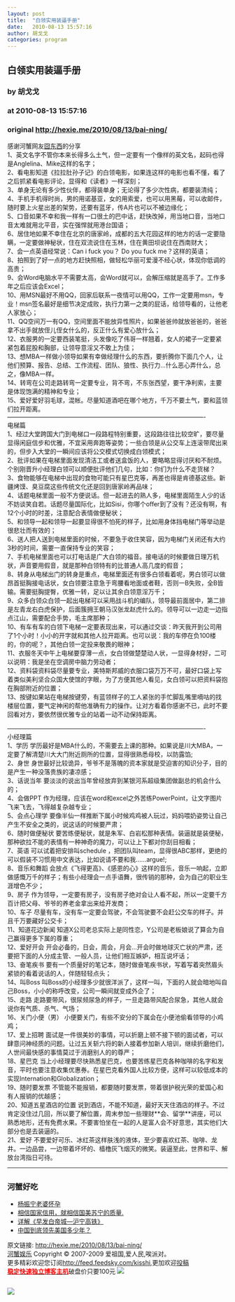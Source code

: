 ```yaml
---
layout: post
title:  "白领实用装逼手册"
date:   2010-08-13 15:57:16
author: 胡戈戈
categories: program
---
```


## 白领实用装逼手册
### by 胡戈戈
### at 2010-08-13 15:57:16
### original <http://hexie.me/2010/08/13/bai-ning/>

<p>感谢河蟹网友<a href="http://fems.tk/">囧东西</a>的分享<br> 1、英文名字不管你本来长得多么土气，但一定要有一个像样的英文名，起码也得是Anglelina、Mike这样的名字；<br> 2、看电影知道《拉拉肚孙子记》的白领电影，如果连这样的电影也看不懂，看了之后抓紧看电影评论，显得和《读者》一样深刻；<br> 3、单身无论有多少性伙伴，都得装单身；无论得了多少次性病，都要装清纯；<br> 4、手机手机得时尚，男的用诺基亚，女的用索爱，也可以用黑莓，可以收邮件，随时要上火星出差的架势，还要有蓝牙，传A片也可以不被边缘化；<span></span><br> 5、口音如果不幸和我一样有一口很土的巴中话，赶快改掉，用当地口音，当地口音太难就用北平音，实在强悍就用港台国语；<br> 6、居住地如果不幸住在北京的唐家岭，成都的五大花园这样的地方的话一定要隐瞒，一定要做神秘状，住在双流说住在玉林，住在黄田坝说住在西南财大；<br> 7、会一点英语经常说：Can i fuck you？ Do you fuck me？这样的英语；<br> 8、拍照到了好一点的地方赶快照相，做轻松华丽可爱漫不经心状，体现你低调的高贵；<br> 9、会Word电脑水平不需要太高，会Word就可以，会解压缩就是高手了。工作多年之后应该会Excel；<br> 10、用MSN最好不用QQ，回家后联系一夜情可以用QQ，工作一定要用msn，专业！msn签名最好是细节决定成败，执行力第一之类的屁话，给领导看的，让他老人家放心；<br> 11、QQ空间万一有QQ，空间里面不能放异性照片，如果爸爸帅就放爸爸的，爸爸拿不出手就放侄儿侄女什么的，反正什么有爱心放什么；<br> 12、衣服男的一定要西装笔挺，头发像吃了伟哥一样翘着，女人的裙子一定要紧紧包着屁股和胸部，让领导意淫又不敢上为佳；<br> 13、想MBA一样做小领导如果有幸做经理什么的东西，要折腾你下面几个人，让他们预算、报告、总结、工作流程、团队、狼性、执行力…什么恶心弄什么，总之，像MBA一样。<br> 14、转弯在公司走路转弯一定要专业，背不弯，不东张西望，要干净利索，主要是体现饱满的精神和专业；<br> 15、爱好爱好羽毛球，混帐。尽量知道酒吧在哪个地方，千万不要土气，要和蓝领们拉开距离。<br> ————————————————————————————————-<br> 电梯篇<br> 1、经过大堂跨国大门到电梯口一段路程特别重要，这段路往往比较空旷，要尽量显得闲庭信步和优雅，不宜采用奔跑等姿势；一些白领是从公交车上连滚带爬出来的，但步入大堂的一瞬间应该将公交模式切换成白领模式；<br> 2、批评如果在电梯里面发现清洁工或者送盒饭的人，要略略显得讨厌和不耐烦。个别刚晋升小经理白领可以顺便批评他们几句，比如：你们为什么不走货梯？<br> 3、食物能够在电梯中出现的食物可能只有星巴克等，再差也得是肯德基这些。新疆烤馍、臭豆腐这些传统文化还是回到唐家岭再品味；<br> 4、话题电梯里面一般不方便说话。但一起进去的熟人多，电梯里面陌生人少的话不妨谈笑自若。话题尽量国际化，比如Sisi，你哪个offer到了没有？还没有啊，有12个小时的时差，注意配合表情做便秘状；<br> 5、和领导一起和领导一起要显得很不怕死的样子，比如用身体挡电梯门等举动是很悲壮而有效的；<br> 6、送人把人送到电梯里面的时候，不要急于收住笑容，因为电梯门关闭还有大约3秒的时间，需要一直保持专业的笑容；<br> 7、手机电梯里面也可以打电话是广大白领的福音。接电话的时候要做日理万机状，声音要用假音，就是那种白领特有的比普通人高几度的假音；<br> 8、转身从电梯出门的转身是重点，电梯里面还有很多白领看着呢，男白领可以做昂首挺胸接电话状，女白领要注意急于弯腰看地面或者鞋，否则一B失败，全B皆输。需要挺胸提臀，优雅一转，足以让其余白领意淫万千；<br> 9、众多白领众白领一起出电梯可以采用战斗机的编队，领导最前面居中，第二排是左青龙右白虎保护，后面簇拥王朝马汉张龙赵虎什么的。领导可以一边走一边指点江山，需要配合手势，毛主席那种；<br> 10、有车有车的白领下电梯一定要表现出来，可以通过交谈：昨天我开到公司用了1个小时！小小的开字就和其他人拉开距离。也可以说：我的车停在负100楼的，你的呢？，其他白领一定投来敬畏的眼神；<br> 11、衣服冬天中午上电梯要穿薄一点，女白领做楚楚动人状，一显得身材好，二可以说明：我是坐在空调房中脑力劳动者；<br> 12、资料袋资料袋尽量要专业，美特斯邦威的衣服口袋万万不可，最好口袋上写着类似美利坚合众国大使馆的字眼，为了方便其他人看见，女白领可以把资料袋抱在胸部附近的位置；<br> 13、按键如果站在电梯按键旁，有蓝领样子的工人紧张的手忙脚乱嘴里嘀咕的找楼层位置，要气定神闲的帮他准确有力的操作。让对方看着你感谢不已，此时不要回看对方，要依然很优雅专业的站着一动不动保持距离。</p><p>————————————————————————————————-<br> 小经理篇<br> 1、学历 学历最好是MBA什么的，不需要去上课的那种。如果说是川大MBA，一定要了解清楚川大大门附近厕所的位置，显得很熟悉母校，以防露馅;<br> 2、身世 身世最好比较诡异，爷爷不是落魄的资本家就是受迫害的知识分子，目的是产生一种没落贵族的凄凉感；<br> 3、话说当年 要淡淡的说出当年曾经放弃到某银河系超级集团做副总的机会什么的；<br> 4、会做PPT 作为经理，应该在word和excel之外苦练PowerPoint，让文字图片飞来飞去，飞得越复杂越专业；<br> 5、会点心理学 要像半仙一样推断下属小时候鸡鸡被人玩过，妈妈喂奶姿势让自己产生不安全之类的，说这话的时候要严肃；<br> 6、随时做便秘状 要苦练便秘状，就是朱军、白岩松那种表情。装逼就是装便秘，那种欲拉不能的表情有一种神奇的魔力，可以让上下都对你刮目相看；<br> 7、英语 可以试着把安排叫schedule ，把团队叫team，显得很ABC那样，更绝的可以假装不习惯用中文表达，比如说请不要和我……argue!;<br> 8、音乐和舞蹈 会放点《飞得更高》、《感恩的心》这样的音乐，音乐一响起，立即做感慨万千的样子；有些小经理会一点手语舞，很传销的那种，会为自己的职业生涯增色不少；<br> 9、房子 作为领导，一定要有房子，没有房子绝对会让人看不起，所以一定要千方百计把父母、爷爷的养老金拿出来给开发商；<br> 10、车子 尽量有车，没有车一定要会驾驶，不会驾驶要不会赶公交车的样子。并且千万要藏好公交卡；<br> 11、知道花边新闻 知道X公司老总实际上是同性恋，Y公司是老板娘说了算会为自己赢得更多下属的尊重；<br> 12、爱好开会 开会必备的，日会，周会，月会…开会时做地球灭亡状的严肃，还要把下面的人分成主管、一般人员，让他们相互嫉妒，相互说坏话；<br> 13、奋笔疾书 要有一个质量好的笔记本，随时做奋笔疾书状，写着写着突然眉头紧锁的看着说话的人，伴随轻轻点头；<br> 14、叫Boss 叫Boss的小经理多少就很洋派了，这样一叫，下面的人就会暗地叫自己Boss，小小的称呼改变，公司一瞬间就变成外企了；<br> 15、走路 走路要带风，很尿频尿急的样子，一旦走路带风配合尿急，其他人就会说你有气质、杀气、气场；<br> 16、关门小便（男） 小便要关门，有些不安分的下属会在小便池偷看领导的小鸡鸡；<br> 17、爱上招聘 面试是一件很美妙的事情，可以折磨上顿不接下顿的面试者，可以肆意问神经质的问题。让过五关斩六将的新人接着参加新人培训，继续折磨他们，人世间最快感的事情莫过于消磨别人的的尊严；<br> 18、星巴克 当上小经理要尽快熟悉星巴克，也要苦练星巴克各种咖啡的名字和发音，平时也要注意收集优惠券。在星巴克看外国人比较方便，这样可以较低成本的实现Internation和Globalization；<br> 19、随时要发票 不管能不能报销，都要随时要发票，带着很护税光荣的爱国心和有人报销的优越感；<br> 20、知道五星酒店的位置 说到酒店，不能不知道，最好天天住酒店的样子。不过肯定没住过几回，所以要了解位置，周末参加一些理财**会、留学**讲座，可以熟悉地形，还有免费水果。不要害怕坐在一起的人是富人会不好意思，其实他们大部分也是去装逼的。<br> 21、爱好 不要爱好可乐、冰红茶这样肤浅的液体，至少要喜欢红茶、咖啡、龙井。一边品尝，一边带着坏坏的、樯橹灰飞烟灭的微笑。装逼至此，世界和平、解放台湾指日可待。</p><hr><h2><small>河蟹好吃</small></h2><ul><li><a href="http://hexie.me/2009/10/19/yang-zhen-ning/" rel="bookmark" title="Permanent Link: 杨振宁老婆怀孕">杨振宁老婆怀孕</a></li><li><a href="http://hexie.me/2009/12/23/guo-mei-su-ning/" rel="bookmark" title="Permanent Link: 相信国家信用，就相信国美苏宁的质量.">相信国家信用，就相信国美苏宁的质量.</a></li><li><a href="http://hexie.me/2010/07/29/hu-ning/" rel="bookmark" title="Permanent Link: 详解《早发白帝城—沪宁高铁》">详解《早发白帝城—沪宁高铁》</a></li><li><a href="http://hexie.me/2009/05/25/ning-xian/" rel="bookmark" title="Permanent Link: 中国到底领先美国多少年？">中国到底领先美国多少年？</a></li></ul><p>原文链接: <a href="http://hexie.me/2010/08/13/bai-ning/">http://hexie.me/2010/08/13/bai-ning/</a> <br> <a href="http://hexie.me/">河蟹娱乐</a> Copyright ©   2007-2009 爱祖国,爱人民,唉派对。<br> 更多精彩欢迎您订阅<a href="http://feed.feedsky.com/kisshi">http://feed.feedsky.com/kisshi</a>,更加欢迎<a href="http://hexie.me/delivery/">投稿</a><br> <a href="http://www.gegehost.com/"><strong><font color="red">稳定快速独立博客主机</font></strong></a>破盘价只要100元 <img src="http://img.tongji.linezing.com/922164/tongji.gif"></p><img src="http://www1.feedsky.com/t1/402593364/kisshi/feedsky/s.gif?r=http://hexie.me/2010/08/13/bai-ning/" border="0" height="0" width="0"><p><a href="http://www1.feedsky.com/r/l/feedsky/kisshi/402593364/art01.html"><img border="0" ismap src="http://www1.feedsky.com/r/i/feedsky/kisshi/402593364/art01.gif"></a></p>